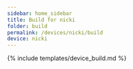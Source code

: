 ```yaml
---
sidebar: home_sidebar
title: Build for nicki
folder: build
permalink: /devices/nicki/build
device: nicki
---
```

{% include templates/device_build.md %}
